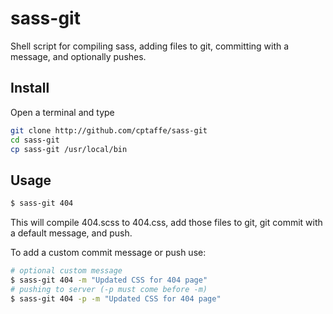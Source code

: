 sass-git
========

Shell script for compiling sass, adding files to git, committing with a message, and optionally pushes.



## Install

Open a terminal and type
```sh
git clone http://github.com/cptaffe/sass-git
cd sass-git
cp sass-git /usr/local/bin
```

## Usage

```sh
$ sass-git 404
```
This will compile 404.scss to 404.css, add those files to git, git commit with a default message, and push.

To add a custom commit message or push use:
```sh
# optional custom message
$ sass-git 404 -m "Updated CSS for 404 page"
# pushing to server (-p must come before -m)
$ sass-git 404 -p -m "Updated CSS for 404 page"
```
